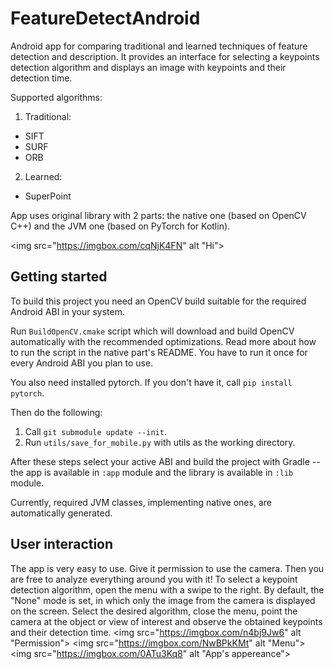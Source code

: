 # FeatureDetectAndroid

Android app for comparing traditional and learned techniques of feature detection and description. It provides an interface for selecting a keypoints detection algorithm and displays an image with keypoints and their detection time.

Supported algorithms:
1. Traditional:
  - SIFT
  - SURF
  - ORB
2. Learned:
  - SuperPoint
  
App uses original library with 2 parts: the native one (based on OpenCV C++) and the JVM one (based on PyTorch for Kotlin).

<img src="https://imgbox.com/cqNjK4FN" alt "Hi">

## Getting started

To build this project you need an OpenCV build suitable for the required Android ABI in your system.

Run `BuildOpenCV.cmake` script which will download and build OpenCV
automatically with the recommended optimizations. Read more about how to run the script in the
native part's README. You have to run it once for every Android ABI you plan to use.

You also need installed pytorch. If you don't have it, call `pip install pytorch`.

Then do the following:
1. Call `git submodule update --init`.
2. Run `utils/save_for_mobile.py` with utils as the working directory.

After these steps select your active ABI and build the project with Gradle -- the app is available in `:app` module and the library is available in
`:lib` module.

Currently, required JVM classes, implementing native ones, are automatically generated.

## User interaction

The app is very easy to use. Give it permission to use the camera. Then you are free to analyze everything around you with it! To select a keypoint detection algorithm, open the menu with a swipe to the right. By default, the "None" mode is set, in which only the image from the camera is displayed on the screen. Select the desired algorithm, close the menu, point the camera at the object or view of interest and observe the obtained keypoints and their detection time.
<img src="https://imgbox.com/n4bj9Jw6" alt "Permission">
<img src="https://imgbox.com/NwBPkKMt" alt "Menu">
<img src="https://imgbox.com/0ATu3Kq8" alt "App's appereance">
